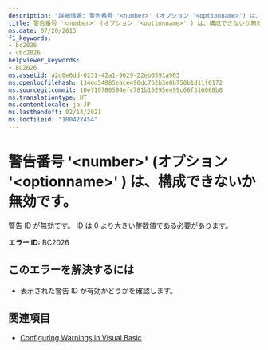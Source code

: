 ```yaml
---
description: "詳細情報: 警告番号 '<number>' (オプション '<optionname>') は、構成できないか無効です"
title: 警告番号 '<number>' (オプション '<optionname>' ) は、構成できないか無効です。
ms.date: 07/20/2015
f1_keywords:
- bc2026
- vbc2026
helpviewer_keywords:
- BC2026
ms.assetid: a2d0e6dd-0231-42a1-9629-22eb0591a903
ms.openlocfilehash: 134ed54885eace490dc752b3e0b750b1d11f0172
ms.sourcegitcommit: 10e719780594efc781b15295e499c66f316068b8
ms.translationtype: HT
ms.contentlocale: ja-JP
ms.lasthandoff: 02/14/2021
ms.locfileid: "100427454"
---
```

# <a name="warning-number-number-for-the-option-optionname-is-either-not-configurable-or-not-valid"></a>警告番号 '\<number>' (オプション '\<optionname>' ) は、構成できないか無効です。

警告 ID が無効です。 ID は 0 より大きい整数値である必要があります。  
  
 **エラー ID:** BC2026  
  
## <a name="to-correct-this-error"></a>このエラーを解決するには  
  
- 表示された警告 ID が有効かどうかを確認します。  
  
## <a name="see-also"></a>関連項目

- [Configuring Warnings in Visual Basic](/visualstudio/ide/configuring-warnings-in-visual-basic)
